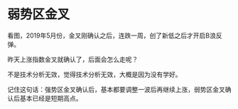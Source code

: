 # 弱势区金叉

看图，2019年5月份，金叉刚确认之后，连跌一周，创了新低之后才开启B浪反弹。

昨天上涨指数金叉就确认了，后面会怎么走呢？

 不是技术分析无效，觉得技术分析无效，大概是因为没有学好。

记住这句话：强势区金叉确认后，基本都要调整一波后再继续上涨，弱势区金叉确认后基本已经是短期高点。